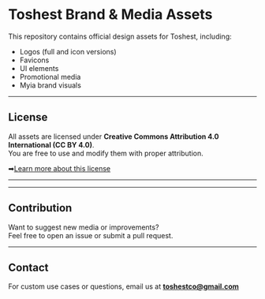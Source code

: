 # Toshest Brand & Media Assets

This repository contains official design assets for Toshest, including:

- Logos (full and icon versions)
- Favicons
- UI elements
- Promotional media
- Myia brand visuals

---

## License

All assets are licensed under **Creative Commons Attribution 4.0 International (CC BY 4.0)**.  
You are free to use and modify them with proper attribution.

➡[Learn more about this license](https://creativecommons.org/licenses/by/4.0/)

---

<!--
## Attribution

If you use these assets publicly, please credit:

**Toshest Team — [toshest.com](https://toshest.com)**
-->
---

## Contribution

Want to suggest new media or improvements?  
Feel free to open an issue or submit a pull request.

---

## Contact

For custom use cases or questions, email us at **toshestco@gmail.com**
